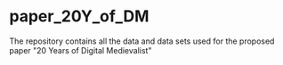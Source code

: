 # paper_20Y_of_DM
The repository contains all the data and data sets used for the proposed paper "20 Years of Digital Medievalist"
